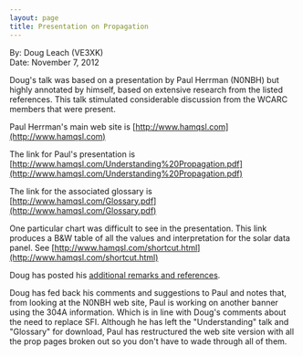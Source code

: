 ```yaml
---
layout: page
title: Presentation on Propagation
---
```


By: Doug Leach (VE3XK)  
Date: November 7, 2012

Doug's talk was based on a presentation by Paul Herrman (N0NBH) but highly annotated by himself, based
on extensive research from the listed references. This talk stimulated considerable discussion from
the WCARC members that were present.

Paul Herrman's main web site is [http://www.hamqsl.com](http://www.hamqsl.com)

The link for Paul's presentation is [http://www.hamqsl.com/Understanding%20Propagation.pdf](http://www.hamqsl.com/Understanding%20Propagation.pdf)

The link for the associated glossary is [http://www.hamqsl.com/Glossary.pdf](http://www.hamqsl.com/Glossary.pdf)

One particular chart was difficult to see in the presentation.
This link produces a B&W table of all the values and interpretation for the solar data panel.
See [http://www.hamqsl.com/shortcut.html](http://www.hamqsl.com/shortcut.html)

Doug has posted his [additional remarks and references](ve3xk_supp_20121107.pdf).

Doug has fed back his comments and suggestions to Paul and notes that, from looking at the N0NBH web site, Paul is working on another banner using the 304A information.
Which is in line with Doug's comments about the need to replace SFI. Although he has left
the "Understanding" talk and "Glossary" for download, Paul has restructured the web site version with all the prop
pages broken out so you don't have to wade through all of them.
